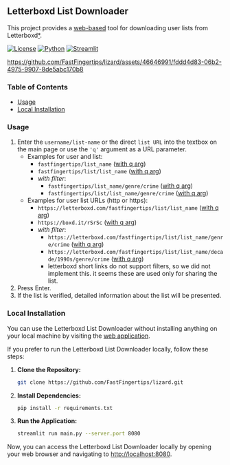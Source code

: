 ## Letterboxd List Downloader

This project provides a [web-based](https://lizard.streamlit.app/) tool for downloading user lists from Letterboxd[*](https://letterboxd.com/about).

[![License](https://img.shields.io/badge/License-MIT-blue.svg)](https://opensource.org/licenses/MIT) [![Python](https://img.shields.io/badge/Python-3.11.4-blue)](https://www.python.org) [![Streamlit](https://img.shields.io/badge/Streamlit-1.30.0-green)](https://streamlit.io)

https://github.com/FastFingertips/lizard/assets/46646991/fddd4d83-06b2-4975-9907-8de5abc170b8

### Table of Contents

- [Usage](#usage)
- [Local Installation](#local-installation)

### Usage

1. Enter the `username/list-name` or the direct `list URL` into the textbox on the main page or use the `'q'` argument as a URL parameter.
   - Examples for user and list:
     - `fastfingertips/list_name` ([with q arg](https://lizard.streamlit.app/?q=fastfingertips/list_name))
     - `fastfingertips/list/list_name` ([with q arg](https://lizard.streamlit.app/?q=fastfingertips/list/list_name))
     - _with filter_:
       - `fastfingertips/list_name/genre/crime` ([with q arg](https://lizard.streamlit.app/?q=fastfingertips/list_name/genre/crime))
       - `fastfingertips/list/list_name/genre/crime` ([with q arg](https://lizard.streamlit.app/?q=fastfingertips/list/list_name/genre/crime))
   - Examples for user list URLs (http or https):
     - `https://letterboxd.com/fastfingertips/list/list_name` ([with q arg](https://lizard.streamlit.app/?q=https://letterboxd.com/fastfingertips/list/list_name))
     - `https://boxd.it/rSrSc` ([with q arg](https://lizard.streamlit.app/?q=https://boxd.it/rSrSc))
     - _with filter_:
       - `https://letterboxd.com/fastfingertips/list/list_name/genre/crime` ([with q arg](https://lizard.streamlit.app/?q=https://letterboxd.com/fastfingertips/list/list_name/genre/crime))
       - `https://letterboxd.com/fastfingertips/list/list_name/decade/1990s/genre/crime` ([with q arg](https://lizard.streamlit.app/?q=https://letterboxd.com/fastfingertips/list/list_name/decade/1990s/genre/crime))
       - letterboxd short links do not support filters, so we did not implement this. it seems these are used only for sharing the list.
0. Press Enter.
0. If the list is verified, detailed information about the list will be presented.

### Local Installation
You can use the Letterboxd List Downloader without installing anything on your local machine by visiting the [web application](https://lizard.streamlit.app/).

If you prefer to run the Letterboxd List Downloader locally, follow these steps:

1. **Clone the Repository:**
    ```bash
    git clone https://github.com/FastFingertips/lizard.git
    ```

2. **Install Dependencies:**
    ```bash
    pip install -r requirements.txt
    ```

3. **Run the Application:**
    ```bash
    streamlit run main.py --server.port 8080
    ```

Now, you can access the Letterboxd List Downloader locally by opening your web browser and navigating to [http://localhost:8080](http://localhost:8080).
